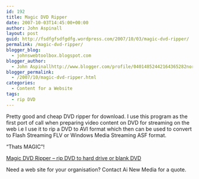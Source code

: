 ```yaml
---
id: 192
title: Magic DVD Ripper
date: 2007-10-03T14:45:00+00:00
author: John Aspinall
layout: post
guid: http://fsdfgfsdfgdfg.wordpress.com/2007/10/03/magic-dvd-ripper/
permalink: /magic-dvd-ripper/
blogger_blog:
  - johnswebtoolbox.blogspot.com
blogger_author:
  - John Aspinallhttp://www.blogger.com/profile/04014852442164365282noreply@blogger.com
blogger_permalink:
  - /2007/10/magic-dvd-ripper.html
categories:
  - Content for a Website
tags:
  - rip DVD
---
```

Pretty good and cheap DVD ripper for download. I use this program as the first port of call when preparing video content on DVD for streaming on the web i.e I use it to rip a DVD to AVI format which then can be used to convert to Flash Streaming FLV or Windows Media Streaming ASF format.

&#8220;Thats MAGIC&#8221;!

[Magic DVD Ripper &#8211; rip DVD to hard drive or blank DVD](http://www.magicdvdripper.com/) 

<div class="blogger-post-footer">
  Need a web site for your organisation? Contact Ai New Media for a quote.
</div>
